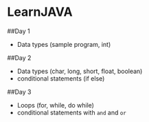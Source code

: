 # LearnJAVA

##Day 1
- Data types (sample program, int)


##Day 2
- Data types (char, long, short, float, boolean)
- conditional statements (if else)

##Day 3
- Loops (for, while, do while)
- conditional statements with `and` and `or`